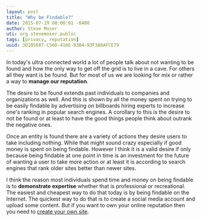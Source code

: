 ```yaml
---
layout: post
title: "Why be Findable?"
date: 2015-07-29 08:00:01 -0400
author: Steve Moser
uti: org.stevemoser.public
tags: [privacy, reputation]
uuid: 3D105687-C56D-416E-93B4-93F3A6AFCE79
---
```


In today's ultra connected world a lot of people talk about not wanting to be found and how the only way to get off the grid is to live in a cave. For others all they want is be found. But for most of us we are looking for mix or rather a way to **manage our reputation**.

The desire to be found extends past individuals to companies and organizations as well. And this is shown by all the money spent on trying to be easily findable by advertising on billboards hiring experts to increase one's ranking in popular search engines. A corollary to this is the desire to not be found or at least to have the good things people think about outrank the negative ones.
 
Once an entity is found there are a variety of actions they desire users to take including nothing. While that might sound crazy especially if good money is spent on being findable. However I think it is a valid desire if only because being findable at one point in time is an investment for the future of wanting a user to take more action or at least it is according to search engines that rank older sites better than newer sites.

I think the reason most individuals spend time and money on being findable is to **demonstrate expertise** whether that is professional or recreational. The easiest and cheapest way to do that today is by being findable on the Internet. The quickest way to do that is to create a social media account and upload some content. But if you want to own your online reputation then you need to [create your own site](tech/create-your-own-site.md).